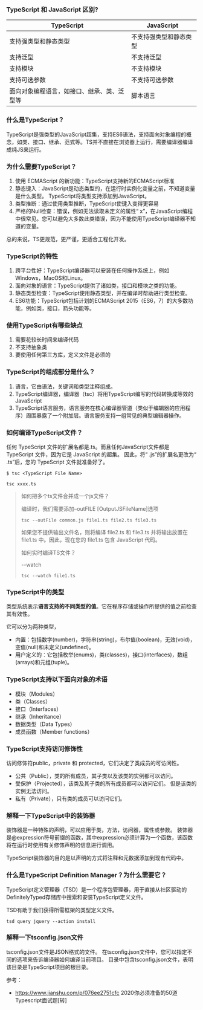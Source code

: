 ### TypeScript 和 JavaScript 区别?

| TypeScript                                 | JavaScript             |
| ------------------------------------------ | ---------------------- |
| 支持强类型和静态类型                       | 不支持强类型和静态类型 |
| 支持泛型                                   | 不支持泛型             |
| 支持模块                                   | 不支持模块             |
| 支持可选参数                               | 不支持可选参数         |
| 面向对象编程语言，如接口、继承、类、泛型等 | 脚本语言               |



### 什么是TypeScript？

TypeScript是强类型的JavaScript超集，支持ES6语法，支持面向对象编程的概念，如类、接口、继承、范式等。TS并不直接在浏览器上运行，需要编译器编译成纯JS来运行。



### 为什么需要TypeScript？

1. 使用 ECMAScript 的新功能：TypeScript支持新的ECMAScript标准
2. 静态键入：JavaScript是动态类型的，在运行时实例化变量之前，不知道变量是什么类型。 TypeScript将类型支持添加到JavaScript。
3. 类型推断：通过使用类型推断，TypeScript使键入变得更容易
4. 严格的Null检查：错误，例如无法读取未定义的属性“ x”，在JavaScript编程中很常见。您可以避免大多数此类错误，因为不能使用TypeScript编译器不知道的变量。

总的来说，TS更规范，更严谨，更适合工程化开发。



### TypeScript的特性

1. 跨平台性好：TypeScript编译器可以安装在任何操作系统上，例如Windows，MacOS和Linux。
2. 面向对象的语言：TypeScript提供了诸如类，接口和模块之类的功能。
3. 静态类型检查：TypeScript使用静态类型，并在编译时帮助进行类型检查。
4. ES6功能：TypeScript包括计划的ECMAScript 2015（ES6，7）的大多数功能，例如类，接口，箭头功能等。



### 使用TypeScript有哪些缺点

1. 需要花较长时间来编译代码
2. 不支持抽象类
3. 要使用任何第三方库，定义文件是必须的



### TypeScript的组成部分是什么？

1. 语言，它由语法，关键词和类型注释组成。
2. TypeScript编译器，编译器（tsc）将用TypeScript编写的代码转换成等效的JavaScript
3. TypeScript语言服务，语言服务在核心编译器管道（类似于编辑器的应用程序）周围暴露了一个附加层。语言服务支持一组常见的典型编辑器操作。



### 如何编译TypeScript文件？

任何 TypeScript 文件的扩展名都是.ts。而且任何JavaScript文件都是 TypeScript 文件，因为它是 JavaScript 的超集。 因此，将“ .js”的扩展名更改为“ .ts”后，您的 TypeScript 文件就准备好了。

```
$ tsc <TypeScript File Name>

tsc xxxx.ts
```

> 如何把多个ts文件合并成一个js文件？
>
> 编译时，我们需要添加–outFILE [OutputJSFileName]选项
>
> ```
> tsc --outFile common.js file1.ts file2.ts file3.ts
> ```
>
> 如果您不提供输出文件名，则将编译 file2.ts 和 file3.ts 并将输出放置在 file1.ts 中。因此，现在您的 file1.ts 包含 JavaScript 代码。
>
> 
>
> 如何实时编译TS文件？
>
> --watch
>
> ```
> tsc --watch file1.ts
> ```



### TypeScript中的类型

类型系统表示**语言支持的不同类型的值**。它在程序存储或操作所提供的值之前检查其有效性。

它可以分为两种类型，

- 内置：包括数字(number)，字符串(string)，布尔值(boolean)，无效(void)，空值(null)和未定义(undefined)。
- 用户定义的：它包括枚举(enums)，类(classes)，接口(interfaces)，数组(arrays)和元组(tuple)。



### TypeScript支持以下面向对象的术语

- 模块（Modules）
- 类（Classes）
- 接口（Interfaces）
- 继承（Inheritance）
- 数据类型（Data Types）
- 成员函数（Member functions）



### TypeScript支持访问修饰性

访问修饰符public，private 和 protected，它们决定了类成员的可访问性。

- 公共（Public），类的所有成员，其子类以及该类的实例都可以访问。
- 受保护（Projected），该类及其子类的所有成员都可以访问它们。 但是该类的实例无法访问。
- 私有（Private），只有类的成员可以访问它们。



### 解释一下TypeScript中的装饰器

装饰器是一种特殊的声明，可以应用于类，方法，访问器，属性或参数。 装饰器是@expression符号前缀的函数，其中expression必须计算为一个函数，该函数将在运行时使用有关修饰声明的信息进行调用。

TypeScript装饰器的目的是以声明的方式将注释和元数据添加到现有代码中。



### 什么是TypeScript Definition Manager？为什么需要它？

TypeScript定义管理器（TSD）是一个程序包管理器，用于直接从社区驱动的DefinitelyTyped存储库中搜索和安装TypeScript定义文件。

TSD有助于我们获得所需框架的类型定义文件。

```
tsd query jquery --action install
```



###  解释一下tsconfig.json文件

tsconfig.json文件是JSON格式的文件。 在tsconfig.json文件中，您可以指定不同的选项来告诉编译器如何编译当前项目。 目录中包含tsconfig.json文件，表明该目录是TypeScript项目的根目录。



参考：

- https://www.jianshu.com/p/076ee2751cfc  2020你必须准备的50道Typescript面试题[转]